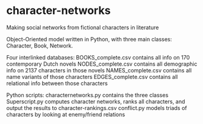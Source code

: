 # character-networks
Making social networks from fictional characters in literature

Object-Oriented model written in Python, with three main classes: Character, Book, Network. 

Four interlinked databases:
  BOOKS_complete.csv contains all info on 170 contemporary Dutch novels
  NODES_complete.csv contains all demographic info on 2137 characters in those novels
  NAMES_complete.csv contains all name variants of those characters
  EDGES_complete.csv contains all relational info between those characters
  
Python scripts:
   characternetworks.py contains the three classes 
   Superscript.py computes character networks, ranks all characters, and output the results to character-rankings.csv
   conflict.py models triads of characters by looking at enemy/friend relations
  
  
